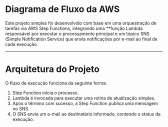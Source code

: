 # Diagrama de Fluxo da AWS

Este projeto simples foi desenvolvido com base em uma orquestração de tarefas via AWS Step Functions, integrando uma **função Lambda responsável por executar o processamento principal e um tópico SNS (Simple Notification Service) que envia notificações por e-mail ao final de cada execução.

---

# Arquitetura do Projeto

O fluxo de execução funciona da seguinte forma:

1. Step Function inicia o processo.
2. Lambda é invocada para executar uma rotina de atualização simples.
3. Após o término com sucesso, a Step Function publica uma mensagem no SNS.
4. O SNS envia um e-mail ao destinatário informado, contendo o status da execução.

